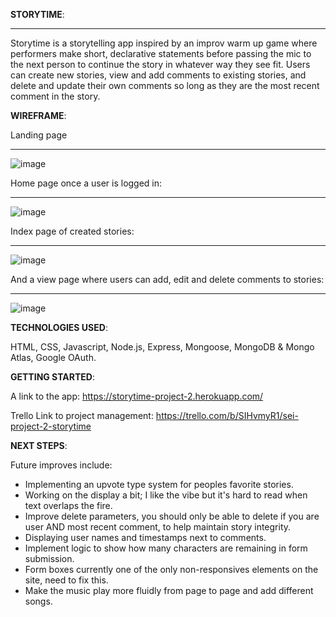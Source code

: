 **STORYTIME**:
_________________________________________________________
  Storytime is a storytelling app inspired by an improv warm up game where performers make short, declarative statements
before passing the mic to the next person to continue the story in whatever way they see fit. Users can create new stories,
view and add comments to existing stories, and delete and update their own comments so long as they are the most recent comment
in the story. 

**WIREFRAME**:

Landing page
__________________________________________________________
![image](https://user-images.githubusercontent.com/100539234/163513867-a349637c-0742-4900-a18a-a2c96ca7e283.png)

Home page once a user is logged in:
__________________________________________________________
![image](https://user-images.githubusercontent.com/100539234/163513915-92c2f7b2-0566-4279-a19a-3660d35fcf81.png)

Index page of created stories:
__________________________________________________________
![image](https://user-images.githubusercontent.com/100539234/163514007-1d5e53bc-bdb2-4ac2-a0d9-fc3e478655a4.png)

And a view page where users can add, edit and delete comments to stories:
__________________________________________________________
![image](https://user-images.githubusercontent.com/100539234/163514120-95170fe9-885c-40cc-b0fc-dde23ecf3402.png)

**TECHNOLOGIES USED**:

HTML, CSS, Javascript, Node.js, Express, Mongoose, MongoDB & Mongo Atlas, Google OAuth.

**GETTING STARTED**:

A link to the app: https://storytime-project-2.herokuapp.com/

Trello Link to project management: https://trello.com/b/SIHvmyR1/sei-project-2-storytime

**NEXT STEPS**:

Future improves include:
  - Implementing an upvote type system for peoples favorite stories.
  - Working on the display a bit; I like the vibe but it's hard to read when text overlaps the fire.
  - Improve delete parameters, you should only be able to delete if you are user AND most recent comment, to help maintain story integrity.
  - Displaying user names and timestamps next to comments.
  - Implement logic to show how many characters are remaining in form submission.
  - Form boxes currently one of the only non-responsives elements on the site, need to fix this.
  - Make the music play more fluidly from page to page and add different songs. 




























